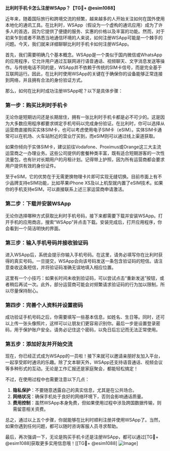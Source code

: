 **比利时手机卡怎么注册WSApp？【TG💪+ @esim1088】**

近年来，随着国际旅行和跨境交流的频繁，越来越多的人开始关注如何在国外使用本地化的通讯工具。在比利时，WSApp（假设为一个虚构的通讯应用）成为了许多人的首选，因为它提供了便捷的服务、实惠的价格以及丰富的功能。然而，对于初来乍到或者不熟悉当地通信环境的人来说，如何注册WSApp可能是一个棘手的问题。今天，我们就来详细聊聊比利时手机卡如何注册WSApp。

首先，我们需要明确几个基本概念。WSApp是一个类似于国内微信或WhatsApp的应用程序，它允许用户通过互联网进行语音通话、视频聊天、文字消息发送等操作。与传统电话不同的是，WSApp并不依赖于传统的SIM卡信号，而是完全基于互联网运行。因此，在比利时使用WSApp的关键在于确保你的设备能够正常连接到网络，并且拥有合法的身份验证方式。

那么，如何在比利时成功注册WSApp呢？以下是具体步骤：

### 第一步：购买比利时手机卡

无论你是短期访问还是长期居住，拥有一张比利时手机卡都是必不可少的。这是因为大多数应用程序都要求绑定手机号码以完成身份验证。在比利时，你可以选择从运营商直接购买实体SIM卡，也可以考虑使用电子SIM卡（eSIM）。实体SIM卡通常可以在机场、火车站附近的营业厅买到，而eSIM则可以通过线上渠道获取。

如果你倾向于实体SIM卡，建议前往Vodafone、Proximus或Orange这三大主流运营商之一办理业务。这些公司提供的套餐种类丰富，既有适合短期游客的一次性流量包，也有针对长期用户的月租计划。记得带上护照，因为所有运营商都会要求用户提供有效的身份证件。

至于eSIM，它的优势在于无需更换物理卡片即可实现无缝切换。目前市面上有不少品牌支持eSIM功能，比如苹果iPhone XS及以上机型就内置了eSIM技术。如果你的手机支持eSIM，可以直接联系上述三家运营商申请激活。

### 第二步：下载并安装WSApp

无论你选择哪种方式获取比利时手机号码，接下来都需要下载并安装WSApp。打开手机的应用商店，搜索“WSApp”并点击下载。安装完成后，打开应用程序，你会看到一个简洁明快的界面。

### 第三步：输入手机号码并接收验证码

进入WSApp后，系统会提示你输入手机号码。在这里，请务必填写你在比利时获得的真实号码。一旦提交，WSApp会向该号码发送一条包含验证码的短信。请注意查收这条短信，并将验证码准确无误地填入相应位置。

这里有一个小技巧：如果长时间未收到验证码，可以尝试点击“重新发送”按钮，或者稍后再试一次。此外，部分运营商可能会对频繁请求验证码的行为加以限制，所以尽量保持耐心。

### 第四步：完善个人资料并设置密码

成功验证手机号码之后，你需要填写一些基本信息，如姓名、生日等。同时，还可以上传一张头像照片，这样可以让朋友们更容易识别你。最后一步是设置登录密码，用于保护账户安全。请务必记住这个密码，以免日后忘记而无法正常使用。

### 第五步：添加好友并开始交流

现在，你已经正式成为WSApp的一员啦！接下来就可以邀请亲朋好友加入平台，一起享受即时通讯的乐趣。除了文本聊天外，WSApp还支持语音通话、视频会议等多种形式的互动。无论是工作汇报还是家庭聚会，都能轻松搞定！

不过，在使用过程中也需要注意以下几点：

1. **隐私保护**：不要随意透露自己的真实信息，尤其是在公共场合。
2. **网络状况**：确保手机处于良好的网络环境下，否则会影响通话质量。
3. **费用控制**：虽然WSApp本身免费，但如果使用过程中涉及跨国数据传输，则需留意相关资费。

总之，通过以上五个步骤，你就能够在比利时顺利注册并使用WSApp了。当然，如果你遇到任何问题，都可以随时咨询客服人员寻求帮助。

最后，再次强调一下，无论是购买手机卡还是注册WSApp，都可以通过[TG💪+ @esim1088]获取更多实用信息哦！[[TG💪+ @esim1088] ![Image](https://i.postimg.cc/4NQfJmqS/Snipaste-2025-05-13-00-14-12.png)]